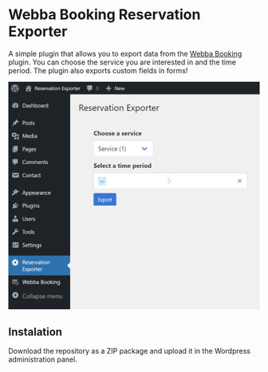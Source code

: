 # Webba Booking Reservation Exporter

A simple plugin that allows you to export data from
the [Webba Booking](https://wordpress.org/plugins/webba-booking-lite/) plugin. You can choose the service you are
interested in and the time period. The plugin also exports custom fields in forms!

![Reservation Exporter in the administration panel](.github/images/screenshot.png)

## Instalation

Download the repository as a ZIP package and upload it in the Wordpress administration panel.

